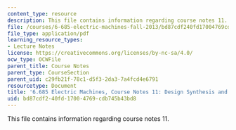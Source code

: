 ```yaml
---
content_type: resource
description: This file contains information regarding course notes 11.
file: /courses/6-685-electric-machines-fall-2013/bd87cdf240fd17004769cdb745b43bd8_MIT6_685F13_chapter11.pdf
file_type: application/pdf
learning_resource_types:
- Lecture Notes
license: https://creativecommons.org/licenses/by-nc-sa/4.0/
ocw_type: OCWFile
parent_title: Course Notes
parent_type: CourseSection
parent_uid: c29fb21f-78c1-d5f3-2da3-7a4fcd4e6791
resourcetype: Document
title: '6.685 Electric Machines, Course Notes 11: Design Synthesis and Optimization'
uid: bd87cdf2-40fd-1700-4769-cdb745b43bd8
---
```

This file contains information regarding course notes 11.